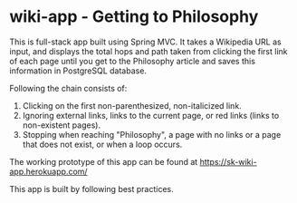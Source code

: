# wiki-app - Getting to Philosophy

This is full-stack app built using Spring MVC. It takes a Wikipedia URL as input, and displays the total hops and path taken from clicking the first link of each page until you get to the Philosophy article and saves this information in PostgreSQL database.

Following the chain consists of:
1. Clicking on the first non-parenthesized, non-italicized link.
2. Ignoring external links, links to the current page, or red links (links to non-existent pages).
3. Stopping when reaching "Philosophy", a page with no links or a page that does not exist, or when a loop occurs.

The working prototype of this app can be found at https://sk-wiki-app.herokuapp.com/

This app is built by following best practices.
